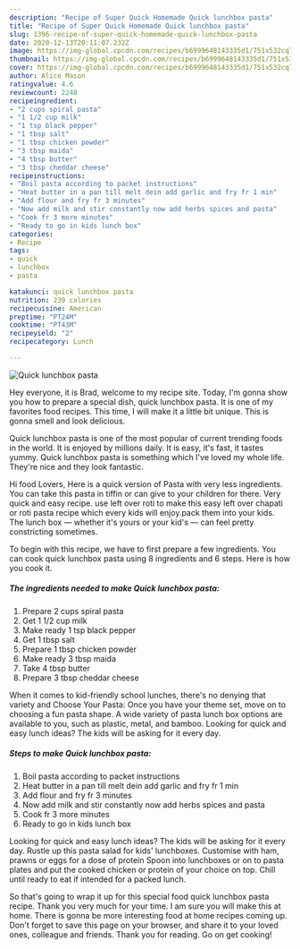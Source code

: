 ```yaml
---
description: "Recipe of Super Quick Homemade Quick lunchbox pasta"
title: "Recipe of Super Quick Homemade Quick lunchbox pasta"
slug: 1396-recipe-of-super-quick-homemade-quick-lunchbox-pasta
date: 2020-12-13T20:11:07.232Z
image: https://img-global.cpcdn.com/recipes/b6999648143335d1/751x532cq70/quick-lunchbox-pasta-recipe-main-photo.jpg
thumbnail: https://img-global.cpcdn.com/recipes/b6999648143335d1/751x532cq70/quick-lunchbox-pasta-recipe-main-photo.jpg
cover: https://img-global.cpcdn.com/recipes/b6999648143335d1/751x532cq70/quick-lunchbox-pasta-recipe-main-photo.jpg
author: Alice Mason
ratingvalue: 4.6
reviewcount: 2248
recipeingredient:
- "2 cups spiral pasta"
- "1 1/2 cup milk"
- "1 tsp black pepper"
- "1 tbsp salt"
- "1 tbsp chicken powder"
- "3 tbsp maida"
- "4 tbsp butter"
- "3 tbsp cheddar cheese"
recipeinstructions:
- "Boil pasta according to packet instructions"
- "Heat butter in a pan till melt dein add garlic and fry fr 1 min"
- "Add flour and fry fr 3 minutes"
- "Now add milk and stir constantly now add herbs spices and pasta"
- "Cook fr 3 more minutes"
- "Ready to go in kids lunch box"
categories:
- Recipe
tags:
- quick
- lunchbox
- pasta

katakunci: quick lunchbox pasta 
nutrition: 239 calories
recipecuisine: American
preptime: "PT24M"
cooktime: "PT43M"
recipeyield: "2"
recipecategory: Lunch

---
```



![Quick lunchbox pasta](https://img-global.cpcdn.com/recipes/b6999648143335d1/751x532cq70/quick-lunchbox-pasta-recipe-main-photo.jpg)

Hey everyone, it is Brad, welcome to my recipe site. Today, I'm gonna show you how to prepare a special dish, quick lunchbox pasta. It is one of my favorites food recipes. This time, I will make it a little bit unique. This is gonna smell and look delicious.

Quick lunchbox pasta is one of the most popular of current trending foods in the world. It is enjoyed by millions daily. It is easy, it's fast, it tastes yummy. Quick lunchbox pasta is something which I've loved my whole life. They're nice and they look fantastic.

Hi food Lovers, Here is a quick version of Pasta with very less ingredients. You can take this pasta in tiffin or can give to your children for there. Very quick and easy recipe. use left over roti to make this easy left over chapati or roti pasta recipe which every kids will enjoy.pack them into your kids. The lunch box — whether it&#39;s yours or your kid&#39;s — can feel pretty constricting sometimes.


To begin with this recipe, we have to first prepare a few ingredients. You can cook quick lunchbox pasta using 8 ingredients and 6 steps. Here is how you cook it.

<!--inarticleads1-->

##### The ingredients needed to make Quick lunchbox pasta:

1. Prepare 2 cups spiral pasta
1. Get 1 1/2 cup milk
1. Make ready 1 tsp black pepper
1. Get 1 tbsp salt
1. Prepare 1 tbsp chicken powder
1. Make ready 3 tbsp maida
1. Take 4 tbsp butter
1. Prepare 3 tbsp cheddar cheese


When it comes to kid-friendly school lunches, there&#39;s no denying that variety and Choose Your Pasta: Once you have your theme set, move on to choosing a fun pasta shape. A wide variety of pasta lunch box options are available to you, such as plastic, metal, and bamboo. Looking for quick and easy lunch ideas? The kids will be asking for it every day. 

<!--inarticleads2-->

##### Steps to make Quick lunchbox pasta:

1. Boil pasta according to packet instructions
1. Heat butter in a pan till melt dein add garlic and fry fr 1 min
1. Add flour and fry fr 3 minutes
1. Now add milk and stir constantly now add herbs spices and pasta
1. Cook fr 3 more minutes
1. Ready to go in kids lunch box


Looking for quick and easy lunch ideas? The kids will be asking for it every day. Rustle up this pasta salad for kids&#39; lunchboxes. Customise with ham, prawns or eggs for a dose of protein Spoon into lunchboxes or on to pasta plates and put the cooked chicken or protein of your choice on top. Chill until ready to eat if intended for a packed lunch. 

So that's going to wrap it up for this special food quick lunchbox pasta recipe. Thank you very much for your time. I am sure you will make this at home. There is gonna be more interesting food at home recipes coming up. Don't forget to save this page on your browser, and share it to your loved ones, colleague and friends. Thank you for reading. Go on get cooking!
